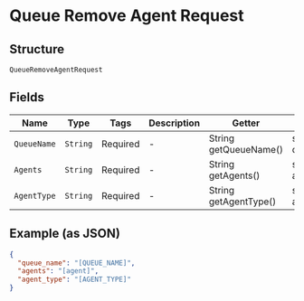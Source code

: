 
# Queue Remove Agent Request

## Structure

`QueueRemoveAgentRequest`

## Fields

| Name | Type | Tags | Description | Getter | Setter |
|  --- | --- | --- | --- | --- | --- |
| `QueueName` | `String` | Required | - | String getQueueName() | setQueueName(String queueName) |
| `Agents` | `String` | Required | - | String getAgents() | setAgents(String agents) |
| `AgentType` | `String` | Required | - | String getAgentType() | setAgentType(String agentType) |

## Example (as JSON)

```json
{
  "queue_name": "[QUEUE_NAME]",
  "agents": "[agent]",
  "agent_type": "[AGENT_TYPE]"
}
```

